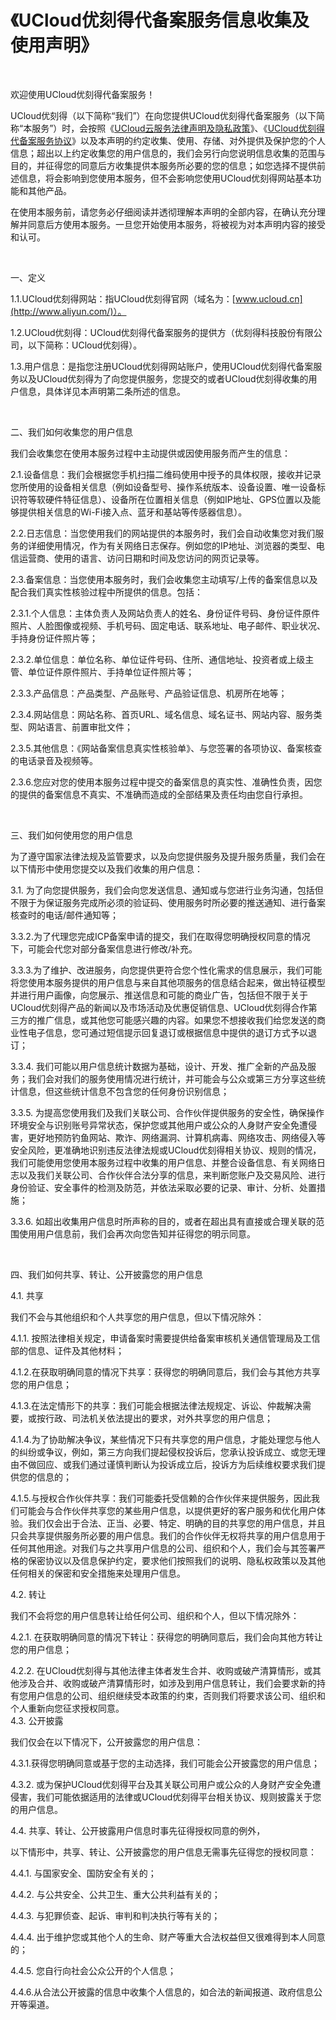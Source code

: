 # 《UCloud优刻得代备案服务信息收集及使用声明》

<br/>

欢迎使用UCloud优刻得代备案服务！<br/>

UCloud优刻得（以下简称“我们”）在向您提供UCloud优刻得代备案服务（以下简称“本服务”）时，会按照《[UCloud云服务法律声明及隐私政策](https://docs.ucloud.cn/agreement/privacypolicy2022)》、《[UCloud优刻得代备案服务协议](https://docs.ucloud.cn/beian1/regulations/regulations5)》以及本声明的约定收集、使用、存储、对外提供及保护您的个人信息；超出以上约定收集您的用户信息的，我们会另行向您说明信息收集的范围与目的，并征得您的同意后方收集提供本服务所必要的您的信息；如您选择不提供前述信息，将会影响到您使用本服务，但不会影响您使用UCloud优刻得网站基本功能和其他产品。<br/>

在使用本服务前，请您务必仔细阅读并透彻理解本声明的全部内容，在确认充分理解并同意后方使用本服务。一旦您开始使用本服务，将被视为对本声明内容的接受和认可。<br/>

 <br/>

一、定义<br/>

1.1.UCloud优刻得网站：指UCloud优刻得官网（域名为：[www.ucloud.cn](http://www.aliyun.com/)）。<br/>

1.2.UCloud优刻得：UCloud优刻得代备案服务的提供方（优刻得科技股份有限公司，以下简称：UCloud优刻得）。<br/>

1.3.用户信息：是指您注册UCloud优刻得网站账户，使用UCloud优刻得代备案服务以及UCloud优刻得为了向您提供服务，您提交的或者UCloud优刻得收集的用户信息，具体详见本声明第二条所述的信息。<br/>

 <br/>

二、我们如何收集您的用户信息<br/>

我们会收集您在使用本服务过程中主动提供或因使用服务而产生的信息：<br/>

2.1.设备信息：我们会根据您手机扫描二维码使用中授予的具体权限，接收并记录您所使用的设备相关信息（例如设备型号、操作系统版本、设备设置、唯一设备标识符等软硬件特征信息）、设备所在位置相关信息（例如IP地址、GPS位置以及能够提供相关信息的Wi-Fi接入点、蓝牙和基站等传感器信息）。<br/>

2.2.日志信息：当您使用我们的网站提供的本服务时，我们会自动收集您对我们服务的详细使用情况，作为有关网络日志保存。例如您的IP地址、浏览器的类型、电信运营商、使用的语言、访问日期和时间及您访问的网页记录等。<br/>

2.3.备案信息：当您使用本服务时，我们会收集您主动填写/上传的备案信息以及配合我们真实性核验过程中所提供的信息。包括：<br/>

2.3.1.个人信息：主体负责人及网站负责人的姓名、身份证件号码、身份证件原件照片、人脸图像或视频、手机号码、固定电话、联系地址、电子邮件、职业状况、手持身份证件照片等；<br/>

2.3.2.单位信息：单位名称、单位证件号码、住所、通信地址、投资者或上级主管、单位证件原件照片、手持单位证件照片等；<br/>

2.3.3.产品信息：产品类型、产品账号、产品验证信息、机房所在地等；<br/>

2.3.4.网站信息：网站名称、首页URL、域名信息、域名证书、网站内容、服务类型、网站语言、前置审批文件；<br/>

2.3.5.其他信息：《网站备案信息真实性核验单》、与您签署的各项协议、备案核查的电话录音及视频等。<br/>

2.3.6.您应对您的使用本服务过程中提交的备案信息的真实性、准确性负责，因您的提供的备案信息不真实、不准确而造成的全部结果及责任均由您自行承担。<br/>

 <br/>

三、我们如何使用您的用户信息<br/>

为了遵守国家法律法规及监管要求，以及向您提供服务及提升服务质量，我们会在以下情形中使用您提交以及我们收集的用户信息：<br/>

3.1. 为了向您提供服务，我们会向您发送信息、通知或与您进行业务沟通，包括但不限于为保证服务完成所必须的验证码、使用服务时所必要的推送通知、进行备案核查时的电话/邮件通知等；<br/>

3.3.2.为了代理您完成ICP备案申请的提交，我们在取得您明确授权同意的情况下，可能会代您对部分备案信息进行修改/补充。<br/>

3.3.3.为了维护、改进服务，向您提供更符合您个性化需求的信息展示，我们可能将您使用本服务提供的用户信息与来自其他项服务的信息结合起来，做出特征模型并进行用户画像，向您展示、推送信息和可能的商业广告，包括但不限于关于UCloud优刻得产品的新闻以及市场活动及优惠促销信息、UCloud优刻得合作第三方的推广信息，或其他您可能感兴趣的内容。如果您不想接收我们给您发送的商业性电子信息，您可通过短信提示回复退订或根据信息中提供的退订方式予以退订；<br/>

3.3.4. 我们可能以用户信息统计数据为基础，设计、开发、推广全新的产品及服务；我们会对我们的服务使用情况进行统计，并可能会与公众或第三方分享这些统计信息，但这些统计信息不包含您的任何身份识别信息；<br/>

3.3.5. 为提高您使用我们及我们关联公司、合作伙伴提供服务的安全性，确保操作环境安全与识别账号异常状态，保护您或其他用户或公众的人身财产安全免遭侵害，更好地预防钓鱼网站、欺诈、网络漏洞、计算机病毒、网络攻击、网络侵入等安全风险，更准确地识别违反法律法规或UCloud优刻得相关协议、规则的情况，我们可能使用您使用本服务过程中收集的用户信息、并整合设备信息、有关网络日志以及我们关联公司、合作伙伴合法分享的信息，来判断您账户及交易风险、进行身份验证、安全事件的检测及防范，并依法采取必要的记录、审计、分析、处置措施；<br/>

3.3.6. 如超出收集用户信息时所声称的目的，或者在超出具有直接或合理关联的范围使用用户信息前，我们会再次向您告知并征得您的明示同意。<br/>

 <br/>

四、我们如何共享、转让、公开披露您的用户信息<br/>

4.1. 共享<br/>

我们不会与其他组织和个人共享您的用户信息，但以下情况除外：<br/>

4.1.1. 按照法律相关规定，申请备案时需要提供给备案审核机关通信管理局及工信部的信息、证件及其他材料；<br/>

4.1.2.在获取明确同意的情况下共享：获得您的明确同意后，我们会与其他方共享您的用户信息；<br/>

4.1.3.在法定情形下的共享：我们可能会根据法律法规规定、诉讼、仲裁解决需要，或按行政、司法机关依法提出的要求，对外共享您的用户信息；<br/>

4.1.4.为了协助解决争议，某些情况下只有共享您的用户信息，才能处理您与他人的纠纷或争议，例如，第三方向我们提起侵权投诉后，您承认投诉成立、或您无理由不做回应、或我们通过谨慎判断认为投诉成立后，投诉方为后续维权要求我们提供您的信息的；<br/>

4.1.5.与授权合作伙伴共享：我们可能委托受信赖的合作伙伴来提供服务，因此我们可能会与合作伙伴共享您的某些用户信息，以提供更好的客户服务和优化用户体验。我们仅会出于合法、正当、必要、特定、明确的目的共享您的用户信息，并且只会共享提供服务所必要的用户信息。我们的合作伙伴无权将共享的用户信息用于任何其他用途。对我们与之共享用户信息的公司、组织和个人，我们会与其签署严格的保密协议以及信息保护约定，要求他们按照我们的说明、隐私权政策以及其他任何相关的保密和安全措施来处理用户信息。<br/>

4.2. 转让<br/>

我们不会将您的用户信息转让给任何公司、组织和个人，但以下情况除外：<br/>

4.2.1. 在获取明确同意的情况下转让：获得您的明确同意后，我们会向其他方转让您的用户信息；<br/>

4.2.2. 在UCloud优刻得与其他法律主体者发生合并、收购或破产清算情形，或其他涉及合并、收购或破产清算情形时，如涉及到用户信息转让，我们会要求新的持有您用户信息的公司、组织继续受本政策的约束，否则我们将要求该公司、组织和个人重新向您征求授权同意。<br/>
4.3. 公开披露<br/>

我们仅会在以下情况下，公开披露您的用户信息：<br/>

4.3.1.获得您明确同意或基于您的主动选择，我们可能会公开披露您的用户信息；<br/>

4.3.2. 或为保护UCloud优刻得平台及其关联公司用户或公众的人身财产安全免遭侵害，我们可能依据适用的法律或UCloud优刻得平台相关协议、规则披露关于您的用户信息。<br/>

4.4. 共享、转让、公开披露用户信息时事先征得授权同意的例外，<br/>

以下情形中，共享、转让、公开披露您的用户信息无需事先征得您的授权同意：<br/>

4.4.1. 与国家安全、国防安全有关的；<br/>

4.4.2. 与公共安全、公共卫生、重大公共利益有关的；<br/>

4.4.3. 与犯罪侦查、起诉、审判和判决执行等有关的；<br/>

4.4.4. 出于维护您或其他个人的生命、财产等重大合法权益但又很难得到本人同意的；<br/>

4.4.5. 您自行向社会公众公开的个人信息；<br/>

4.4.6.从合法公开披露的信息中收集个人信息的，如合法的新闻报道、政府信息公开等渠道。<br/>

 

 

 